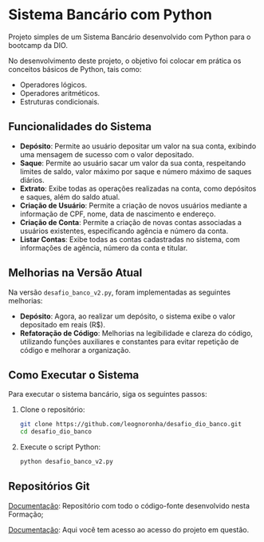 # Sistema Bancário com Python

Projeto simples de um Sistema Bancário desenvolvido com Python para o bootcamp da DIO.

No desenvolvimento deste projeto, o objetivo foi colocar em prática os conceitos básicos de Python, tais como:
- Operadores lógicos.
- Operadores aritméticos.
- Estruturas condicionais.

## Funcionalidades do Sistema

- **Depósito**: Permite ao usuário depositar um valor na sua conta, exibindo uma mensagem de sucesso com o valor depositado.
- **Saque**: Permite ao usuário sacar um valor da sua conta, respeitando limites de saldo, valor máximo por saque e número máximo de saques diários.
- **Extrato**: Exibe todas as operações realizadas na conta, como depósitos e saques, além do saldo atual.
- **Criação de Usuário**: Permite a criação de novos usuários mediante a informação de CPF, nome, data de nascimento e endereço.
- **Criação de Conta**: Permite a criação de novas contas associadas a usuários existentes, especificando agência e número da conta.
- **Listar Contas**: Exibe todas as contas cadastradas no sistema, com informações de agência, número da conta e titular.

## Melhorias na Versão Atual

Na versão `desafio_banco_v2.py`, foram implementadas as seguintes melhorias:

- **Depósito**: Agora, ao realizar um depósito, o sistema exibe o valor depositado em reais (R$).
- **Refatoração de Código**: Melhorias na legibilidade e clareza do código, utilizando funções auxiliares e constantes para evitar repetição de código e melhorar a organização.

## Como Executar o Sistema

Para executar o sistema bancário, siga os seguintes passos:

1. Clone o repositório:
    ```sh
    git clone https://github.com/leognoronha/desafio_dio_banco.git
    cd desafio_dio_banco
    ```

2. Execute o script Python:
    ```sh
    python desafio_banco_v2.py
    ```


## Repositórios Git

[Documentação](https://github.com/digitalinnovationone/trilha-python-dio): Repositório com todo o código-fonte desenvolvido nesta Formação;

[Documentação](https://github.com/digitalinnovationone/trilha-python-dio/blob/main/00%20-%20Fundamentos/desafio.py): Aqui você tem acesso ao acesso do projeto em questão.

